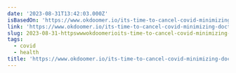 ```yaml
---
date: '2023-08-31T13:42:03.000Z'
isBasedOn: 'https://www.okdoomer.io/its-time-to-cancel-covid-minimizing-doctors/'
link: 'https://www.okdoomer.io/its-time-to-cancel-covid-minimizing-doctors/'
slug: 2023-08-31-httpswwwokdoomerioits-time-to-cancel-covid-minimizing-doctors
tags:
  - covid
  - health
title: 'https://www.okdoomer.io/its-time-to-cancel-covid-minimizing-doctors/'
---
```


